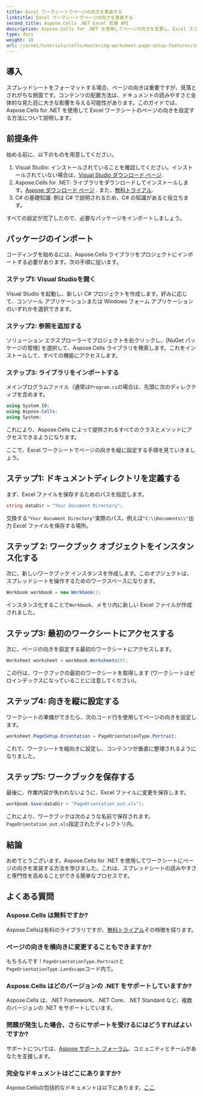 ```yaml
---
title: Excel ワークシートでページの向きを実装する
linktitle: Excel ワークシートでページの向きを実装する
second_title: Aspose.Cells .NET Excel 処理 API
description: Aspose.Cells for .NET を使用してページの向きを変更し、Excel スプレッドシートの読みやすさとプレゼンテーションを向上させる方法を学びます。このステップ バイ ステップ ガイドでは、わかりやすい例を示しながらプロセスを順を追って説明します。
type: docs
weight: 18
url: /ja/net/tutorials/cells/mastering-worksheet-page-setup-features/implement-page-orientation-in-excel-worksheet/
---
```

## 導入

スプレッドシートをフォーマットする場合、ページの向きは重要ですが、見落とされがちな側面です。コンテンツの配置方法は、ドキュメントの読みやすさと全体的な見た目に大きな影響を与える可能性があります。このガイドでは、Aspose.Cells for .NET を使用して Excel ワークシートのページの向きを設定する方法について説明します。

## 前提条件

始める前に、以下のものを用意してください。

1. Visual Studio: インストールされていることを確認してください。インストールされていない場合は、[Visual Studio ダウンロード ページ](https://visualstudio.microsoft.com/vs/).
2. Aspose.Cells for .NET: ライブラリをダウンロードしてインストールします。[Aspose ダウンロード ページ](https://releases.aspose.com/cells/net/) . また、[無料トライアル](https://releases.aspose.com/).
3. C# の基礎知識: 例は C# で説明されるため、C# の知識があると役立ちます。

すべての設定が完了したので、必要なパッケージをインポートしましょう。

## パッケージのインポート

コーディングを始めるには、Aspose.Cells ライブラリをプロジェクトにインポートする必要があります。次の手順に従います。

### ステップ1: Visual Studioを開く

Visual Studio を起動し、新しい C# プロジェクトを作成します。好みに応じて、コンソール アプリケーションまたは Windows フォーム アプリケーションのいずれかを選択できます。

### ステップ2: 参照を追加する

ソリューション エクスプローラーでプロジェクトを右クリックし、[NuGet パッケージの管理] を選択して、Aspose.Cells ライブラリを検索します。これをインストールして、すべての機能にアクセスします。

### ステップ3: ライブラリをインポートする

メインプログラムファイル（通常は`Program.cs`の場合は、先頭に次のディレクティブを含めます。

```csharp
using System.IO;
using Aspose.Cells;
using System;
```

これにより、Aspose.Cells によって提供されるすべてのクラスとメソッドにアクセスできるようになります。

ここで、Excel ワークシートでページの向きを縦に設定する手順を見ていきましょう。

## ステップ1: ドキュメントディレクトリを定義する

まず、Excel ファイルを保存するためのパスを指定します。

```csharp
string dataDir = "Your Document Directory";
```

交換する`"Your Document Directory"`実際のパス、例えば`"C:\\Documents\\"`出力 Excel ファイルを保存する場所。

## ステップ 2: ワークブック オブジェクトをインスタンス化する

次に、新しいワークブック インスタンスを作成します。このオブジェクトは、スプレッドシートを操作するためのワークスペースになります。

```csharp
Workbook workbook = new Workbook();
```

インスタンス化することで`Workbook`、メモリ内に新しい Excel ファイルが作成されました。

## ステップ3: 最初のワークシートにアクセスする

次に、ページの向きを設定する最初のワークシートにアクセスします。

```csharp
Worksheet worksheet = workbook.Worksheets[0];
```

この行は、ワークブックの最初のワークシートを取得します (ワークシートはゼロインデックスになっていることに注意してください)。

## ステップ4: 向きを縦に設定する

ワークシートの準備ができたら、次のコード行を使用してページの向きを設定します。

```csharp
worksheet.PageSetup.Orientation = PageOrientationType.Portrait;
```

これで、ワークシートを縦向きに設定し、コンテンツが垂直に整理されるようになりました。

## ステップ5: ワークブックを保存する

最後に、作業内容が失われないように、Excel ファイルに変更を保存します。

```csharp
workbook.Save(dataDir + "PageOrientation_out.xls");
```

これにより、ワークブックは次のような名前で保存されます。`PageOrientation_out.xls`指定されたディレクトリ内。

## 結論

おめでとうございます。Aspose.Cells for .NET を使用してワークシートにページの向きを実装する方法を学びました。これは、スプレッドシートの読みやすさと専門性を高めることができる簡単なプロセスです。

## よくある質問

### Aspose.Cells は無料ですか?

 Aspose.Cellsは有料のライブラリですが、[無料トライアル](https://releases.aspose.com/)その特徴を探ります。

### ページの向きを横向きに変更することもできますか?

もちろんです！`PageOrientationType.Portrait`と`PageOrientationType.Landscape`コード内で。

### Aspose.Cells はどのバージョンの .NET をサポートしていますか?

Aspose.Cells は、.NET Framework、.NET Core、.NET Standard など、複数のバージョンの .NET をサポートしています。

### 問題が発生した場合、さらにサポートを受けるにはどうすればよいですか?

サポートについては、[Aspose サポート フォーラム](https://forum.aspose.com/c/cells/9)、コミュニティとチームがあなたを支援します。

### 完全なドキュメントはどこにありますか?

 Aspose.Cellsの包括的なドキュメントは以下にあります。[ここ](https://reference.aspose.com/cells/net/).
